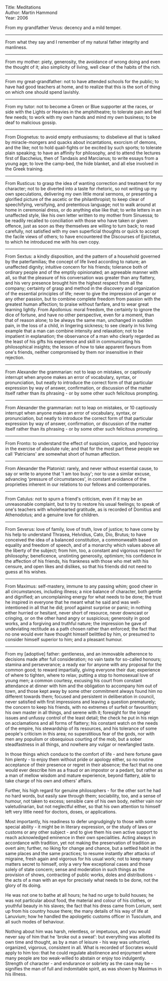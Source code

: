 Title: Meditations  
Author: Martin Hammond  
Year: 2006   

From my grandfather Verus: decency and a mild temper. 

---
From what they say and I remember of my natural father integrity and manliness. 

---
From my mother: piety, generosity, the avoidance of wrong doing and even the thought of it; also simplicity of living, well clear of the habits of the rich.

---
From my great-grandfather: not to have attended schools for the public; to have had good teachers at home, and to realize that this is the sort of thing on which one should spend lavishly.

---
From my tutor: not to become a Green or Blue supporter at the races, or side with the Lights or Heavies in the amphitheatre; to tolerate pain and feel few needs; to work with my own hands and mind my own business; to be deaf to malicious gossip.

---
From Diognetus: to avoid empty enthusiasms; to disbelieve all that is talked by miracle-mongers and quacks about incantations, exorcism of demons, and the like; not to hold quail-fights or be excited by such sports; to tolerate plain speaking; to have an affinity for philosophy, and to attend the lectures first of Baccheius, then of Tandasis and Marcianus; to write essays from a young age; to love the camp-bed, the hide blanket, and all else involved in the Greek training.

---
From Rusticus: to grasp the idea of wanting correction and treatment for my character; not to be diverted into a taste for rhetoric, so not writing up my own speculations, delivering my own little moral sermons, or presenting a glorified picture of the ascetic or the philanthropist; to keep clear of speechifying, versifying, and pretentious language; not to walk around at home in ceremonial dress, or do anything else like that; to write letters in an unaffected style, like his own letter written to my mother from Sinuessa; to be readily recalled to conciliation with those who have taken or given offence, just as soon as they themselves are willing to turn back; to read carefully, not satisfied with my own superficial thoughts or quick to accept the facile views of others; to have encountered the Discourses of Epictetus, to which he introduced me with his own copy.

---
From Sextus: a kindly disposition, and the pattern of a household governed by the paterfamilias; the concept of life lived according to nature; an unaffected dignity; intuitive concern for his friends; tolerance both of ordinary people and of the emptily opinionated; an agreeable manner with all, so that the pleasure of his conversation was greater than any flattery, and his very presence brought him the highest respect from all the company; certainty of grasp and method in the discovery and organization of the essential principles of life; never to give the impression of anger or any other passion, but to combine complete freedom from passion with the greatest human affection; to praise without fanfare, and to wear great learning lightly. From Apollonius: moral freedom, the certainty to ignore the dice of fortune, and have no other perspective, even for a moment, than that of reason alone; to be always the same man, unchanged in sudden pain, in the loss of a child, in lingering sickness; to see clearly in his living example that a man can combine intensity and relaxation; not to be impatient in explanation; the observance of a man who clearly regarded as the least of his gifts his experience and skill in communicating his philosophical insights; the lesson of how to take apparent favours from one's friends, neither compromised by them nor insensitive in their rejection.

---
From Alexander the grammarian: not to leap on mistakes, or captiously interrupt when anyone makes an error of vocabulary, syntax, or pronunciation, but neatly to introduce the correct form of that particular expression by way of answer, confirmation, or discussion of the matter itself rather than its phrasing - or by some other such felicitous prompting.

---
From Alexander the grammarian: not to leap on mistakes, or 10 captiously interrupt when anyone makes an error of vocabulary, syntax, or pronunciation, but neatly to introduce the correct form of that particular expression by way of answer, confirmation, or discussion of the matter itself rather than its phrasing - or by some other such felicitous prompting.

---
From Fronto: to understand the effect of suspicion, caprice, and hypocrisy in the exercise of absolute rule; and that for the most part these people we call 'Patricians' are somewhat short
of human affection.

---
From Alexander the Platonist: rarely, and never without essential cause, to say or write to anyone that 'I am too busy'; nor to use a similar excuse, advancing 'pressure of circumstances', in constant avoidance of the proprieties inherent in our relations to our fellows and contemporaries.

---
From Catulus: not to spurn a friend's criticism, even if it may be an unreasonable complaint, but to try to restore his usual feelings; to speak of one's teachers with wholehearted gratitude,
as is recorded of Domitius and Athenodotus; and a genuine love for children.

---
From Severus: love of family, love of truth, love of justice; to have come by his help to understand Thrasea, Helvidius, Cato, Dio, Brutus; to have conceived the idea of a balanced constitution, a commonwealth based on equality and freedom of speech, and of a monarchy which values above all the liberty of the subject; from him, too, a constant and vigorous respect for philosophy; beneficence, unstinting generosity, optimism; his confidence in the affection of his friends, his frankness with those who met with his censure, and open likes and dislikes, so that his friends did not need to guess at his wishes.

---
From Maximus: self-mastery, immune to any passing whim; good cheer in all circumstances, including illness; a nice balance of character, both gentle and dignified; an uncomplaining energy for what needs to be done; the trust he inspired in everyone that he meant what he said and was well-intentioned in all that he did; proof against surprise or panic; in nothing either hurried or hesitant, never short of resource, never downcast or cringing, or on the other hand angry or suspicious; generosity in good works, and a forgiving and truthful nature; the impression he gave of undeviating rectitude as a path chosen rather than enforced; the fact that no one would ever have
thought himself belittled by him, or presumed to consider himself superior to him; and a pleasant humour.

---
From my [adoptive] father: gentleness, and an immovable adherence to decisions made after full consideration; no vain taste for so-called honours; stamina and perseverance; a ready ear for anyone with any proposal for the common good; to reward impartially, giving everyone their due; experience of where to tighten, where to relax; putting a stop to homosexual love of young men; a common courtesy, excusing his court from constant attendance at dinner with him and the obligation to accompany him out of town, and those kept away by some other commitment always found him no different towards them; focused and persistent in deliberation in council, never satisfied with first impressions and leaving a question prematurely; the concern to keep his friends, with no extremes of surfeit or favouritism; his own master in all things, and serene with it; foresight for the longer issues and unfussy control of the least detail; the check he put in his reign on acclamations and all forms of flattery; his constant watch on the needs of the empire, his stewardship of its resources, and his tolerance of some people's criticism in this area; no superstitious fear of the gods, nor with men any populism or obsequious courting of the mob, but a sober steadfastness in all things, and nowhere any vulgar or newfangled taste.

In those things which conduce to the comfort of life - and here fortune gave him plenty - to enjoy them without pride or apology either, so no routine acceptance of their presence or regret in their absence; the fact that no one would ever describe him as a fraud or an impostor or a pedant, but rather as a man of mellow wisdom and mature experience, beyond flattery, able to take charge of his own and others' affairs.

Further, his high regard for genuine philosophers - for the other sort he had no hard words, but easily saw through them; sociability, too, and a sense of humour, not taken to excess; sensible care of his own body, neither vain nor valetudinarian, but not neglectful either, so that his own attention to himself left very little need for doctors, doses, or applications.

Most importantly, his readiness to defer ungrudgingly to those with some special ability - it might be in literary expression, or the study of laws or customs or any other subject - and to give them his own active support to reach acknowledged eminence in their own specialities. Acting always in accordance with tradition, yet not making the preservation of tradition an overt aim; further, no liking for change and chance, but a settled habit in the same places and the same practices; to resume instantly after attacks of migraine, fresh again and vigorous for his usual work; not to keep many matters secret to himself, only a very few exceptional cases and those solely of state concern; sense and moderation in such things as the provision of shows, contracting of public works, doles and distributions - the acts of a man with an eye for precisely what needs to be done, not the glory of its doing.

He was not one to bathe at all hours; he had no urge to build houses; he was not particular about food, the material and colour of his clothes, or youthful beauty in his slaves; the fact that his dress came from Lorium, sent up from his country house there; the many details of his way of life at Lanuvium; how he handled the apologetic customs officer in Tusculum, and all such modes of behaviour.

Nothing about him was harsh, relentless, or impetuous, and you would never say of him that he 'broke out a sweat': but everything was allotted its own time and thought, as by a man of leisure - his way was unhurried, organized, vigorous, consistent in all. What is recorded of Socrates would apply to him too: that he could regulate abstinence and enjoyment where many people are too weak-willed to abstain or enjoy too indulgently. Strength of character - and endurance or sobriety as the case may be - signifies the man of full and indomitable spirit, as was shown by Maximus in his illness.
